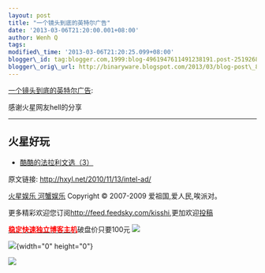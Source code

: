 ```yaml
--- 
layout: post 
title: "一个镜头到底的英特尔广告" 
date: '2013-03-06T21:20:00.001+08:00' 
author: Wenh Q
tags:
modified\_time: '2013-03-06T21:20:25.099+08:00' 
blogger\_id: tag:blogger.com,1999:blog-4961947611491238191.post-2519268278864144803
blogger\_orig\_url: http://binaryware.blogspot.com/2013/03/blog-post\_8308.html
---
```

[一个镜头到底的英特尔广告](http://hxyl.net/2010/11/13/intel-ad/):

感谢火星网友hell的分享




------------------------------------------------------------------------

火星好玩
--------

-   [酷酷的法拉利文选（3）](http://hxyl.net/2008/12/18/falali-3/ "Permanent Link: 酷酷的法拉利文选（3）")

原文链接: <http://hxyl.net/2010/11/13/intel-ad/>

[火星娱乐 河蟹娱乐](http://hxyl.net/) Copyright © 2007-2009
爱祖国,爱人民,唉派对。

更多精彩欢迎您订阅<http://feed.feedsky.com/kisshi>,更加欢迎[投稿](http://hxyl.net/delivery/)

[**<span
style="color: red;">稳定快速独立博客主机</span>**](http://www.gegehost.com/)破盘价只要100元
![](http://img.tongji.linezing.com/922164/tongji.gif)

![](http://www1.feedsky.com/t1/436069355/kisshi/feedsky/s.gif?r=http://hxyl.net/2010/11/13/intel-ad/){width="0"
height="0"}

[![](http://www1.feedsky.com/r/i/feedsky/kisshi/436069355/art01.gif)](http://www1.feedsky.com/r/l/feedsky/kisshi/436069355/art01.html)

